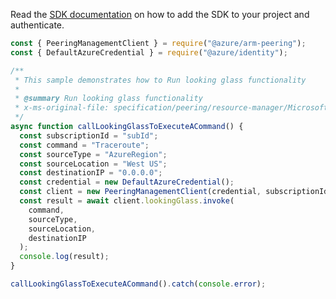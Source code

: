 Read the [SDK documentation](https://github.com/Azure/azure-sdk-for-js/blob/%40azure%2Farm-peering_2.0.1/sdk/peering/arm-peering/README.md) on how to add the SDK to your project and authenticate.

```javascript
const { PeeringManagementClient } = require("@azure/arm-peering");
const { DefaultAzureCredential } = require("@azure/identity");

/**
 * This sample demonstrates how to Run looking glass functionality
 *
 * @summary Run looking glass functionality
 * x-ms-original-file: specification/peering/resource-manager/Microsoft.Peering/stable/2021-06-01/examples/LookingGlassInvokeCommand.json
 */
async function callLookingGlassToExecuteACommand() {
  const subscriptionId = "subId";
  const command = "Traceroute";
  const sourceType = "AzureRegion";
  const sourceLocation = "West US";
  const destinationIP = "0.0.0.0";
  const credential = new DefaultAzureCredential();
  const client = new PeeringManagementClient(credential, subscriptionId);
  const result = await client.lookingGlass.invoke(
    command,
    sourceType,
    sourceLocation,
    destinationIP
  );
  console.log(result);
}

callLookingGlassToExecuteACommand().catch(console.error);
```
